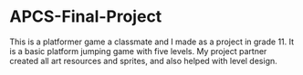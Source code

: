 # APCS-Final-Project

This is a platformer game a classmate and I made as a project in grade 11. It is a basic platform jumping game with five levels. My project partner created all art resources and sprites, and also helped with level design.
